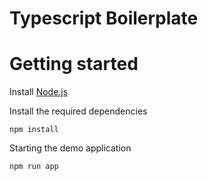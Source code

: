 # Typescript Boilerplate

# Getting started
Install [Node.js](https://nodejs.org)

Install the required dependencies
```
npm install
```

Starting the demo application
```
npm run app
```